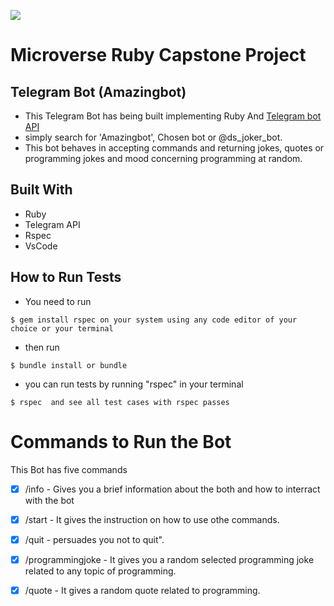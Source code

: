 ![](https://img.shields.io/badge/Microverse-blueviolet)

# Microverse Ruby Capstone Project

## Telegram Bot (Amazingbot)

- This Telegram Bot has being built implementing  Ruby And [Telegram bot API](https://core.telegram.org/bots/api)
- simply search for 'Amazingbot', Chosen bot or @ds_joker_bot.
- This bot behaves in accepting  commands and returning jokes, quotes or programming jokes and mood concerning programming at random.

## Built With

- Ruby
- Telegram API
- Rspec
- VsCode

## How to Run Tests

- You need to run 
```
$ gem install rspec on your system using any code editor of your choice or your terminal
```
- then run
```
$ bundle install or bundle
```
- you can run tests by running "rspec" in your terminal
```
$ rspec  and see all test cases with rspec passes
```

# Commands to Run the Bot
This Bot has five commands
- [x] /info - Gives you a brief information about the both and how to interract with the bot
- [x] /start - It gives the instruction on  how to use othe commands.
- [x] /quit  - persuades you not to quit".
- [x] /programmingjoke - It gives you a random selected programming joke related to any topic of programming.
- [x] /quote - It gives a random quote related to programming.


